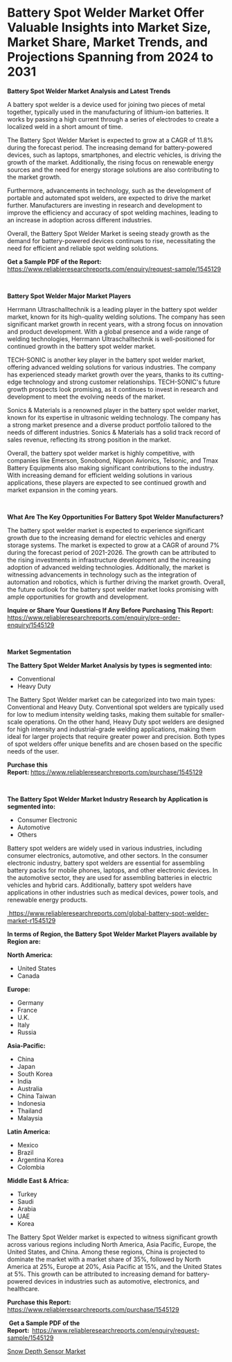 <p><h1>Battery Spot Welder Market Offer Valuable Insights into Market Size, Market Share, Market Trends, and Projections Spanning from 2024 to 2031</h1></p><p><strong>Battery Spot Welder Market Analysis and Latest Trends</strong></p>
<p><p>A battery spot welder is a device used for joining two pieces of metal together, typically used in the manufacturing of lithium-ion batteries. It works by passing a high current through a series of electrodes to create a localized weld in a short amount of time.</p><p>The Battery Spot Welder Market is expected to grow at a CAGR of 11.8% during the forecast period. The increasing demand for battery-powered devices, such as laptops, smartphones, and electric vehicles, is driving the growth of the market. Additionally, the rising focus on renewable energy sources and the need for energy storage solutions are also contributing to the market growth.</p><p>Furthermore, advancements in technology, such as the development of portable and automated spot welders, are expected to drive the market further. Manufacturers are investing in research and development to improve the efficiency and accuracy of spot welding machines, leading to an increase in adoption across different industries.</p><p>Overall, the Battery Spot Welder Market is seeing steady growth as the demand for battery-powered devices continues to rise, necessitating the need for efficient and reliable spot welding solutions.</p></p>
<p><strong>Get a Sample PDF of the Report:&nbsp;</strong> <a href="https://www.reliableresearchreports.com/enquiry/request-sample/1545129">https://www.reliableresearchreports.com/enquiry/request-sample/1545129</a></p>
<p>&nbsp;</p>
<p><strong>Battery Spot Welder Major Market Players</strong></p>
<p><p>Herrmann Ultraschalltechnik is a leading player in the battery spot welder market, known for its high-quality welding solutions. The company has seen significant market growth in recent years, with a strong focus on innovation and product development. With a global presence and a wide range of welding technologies, Herrmann Ultraschalltechnik is well-positioned for continued growth in the battery spot welder market.</p><p>TECH-SONIC is another key player in the battery spot welder market, offering advanced welding solutions for various industries. The company has experienced steady market growth over the years, thanks to its cutting-edge technology and strong customer relationships. TECH-SONIC's future growth prospects look promising, as it continues to invest in research and development to meet the evolving needs of the market.</p><p>Sonics & Materials is a renowned player in the battery spot welder market, known for its expertise in ultrasonic welding technology. The company has a strong market presence and a diverse product portfolio tailored to the needs of different industries. Sonics & Materials has a solid track record of sales revenue, reflecting its strong position in the market.</p><p>Overall, the battery spot welder market is highly competitive, with companies like Emerson, Sonobond, Nippon Avionics, Telsonic, and Tmax Battery Equipments also making significant contributions to the industry. With increasing demand for efficient welding solutions in various applications, these players are expected to see continued growth and market expansion in the coming years.</p></p>
<p>&nbsp;</p>
<p><strong>What Are The Key Opportunities For Battery Spot Welder Manufacturers?</strong></p>
<p><p>The battery spot welder market is expected to experience significant growth due to the increasing demand for electric vehicles and energy storage systems. The market is expected to grow at a CAGR of around 7% during the forecast period of 2021-2026. The growth can be attributed to the rising investments in infrastructure development and the increasing adoption of advanced welding technologies. Additionally, the market is witnessing advancements in technology such as the integration of automation and robotics, which is further driving the market growth. Overall, the future outlook for the battery spot welder market looks promising with ample opportunities for growth and development.</p></p>
<p><strong>Inquire or Share Your Questions If Any Before Purchasing This Report:</strong> <a href="https://www.reliableresearchreports.com/enquiry/pre-order-enquiry/1545129">https://www.reliableresearchreports.com/enquiry/pre-order-enquiry/1545129</a></p>
<p>&nbsp;</p>
<p><strong>Market Segmentation</strong></p>
<p><strong>The Battery Spot Welder Market Analysis by types is segmented into:</strong></p>
<p><ul><li>Conventional</li><li>Heavy Duty</li></ul></p>
<p><p>The Battery Spot Welder market can be categorized into two main types: Conventional and Heavy Duty. Conventional spot welders are typically used for low to medium intensity welding tasks, making them suitable for smaller-scale operations. On the other hand, Heavy Duty spot welders are designed for high intensity and industrial-grade welding applications, making them ideal for larger projects that require greater power and precision. Both types of spot welders offer unique benefits and are chosen based on the specific needs of the user.</p></p>
<p><strong>Purchase this Report:&nbsp;</strong><a href="https://www.reliableresearchreports.com/purchase/1545129">https://www.reliableresearchreports.com/purchase/1545129</a></p>
<p>&nbsp;</p>
<p><strong>The Battery Spot Welder Market Industry Research by Application is segmented into:</strong></p>
<p><ul><li>Consumer Electronic</li><li>Automotive</li><li>Others</li></ul></p>
<p><p>Battery spot welders are widely used in various industries, including consumer electronics, automotive, and other sectors. In the consumer electronic industry, battery spot welders are essential for assembling battery packs for mobile phones, laptops, and other electronic devices. In the automotive sector, they are used for assembling batteries in electric vehicles and hybrid cars. Additionally, battery spot welders have applications in other industries such as medical devices, power tools, and renewable energy products.</p></p>
<p><a href="https://www.reliableresearchreports.com/global-battery-spot-welder-market-r1545129">&nbsp;https://www.reliableresearchreports.com/global-battery-spot-welder-market-r1545129</a></p>
<p><strong>In terms of Region, the Battery Spot Welder Market Players available by Region are:</strong></p>
<p>
    <p> <strong> North America: </strong>
        <ul>
            <li>United States</li>
            <li>Canada</li>
        </ul>
        </p> 
    <p> <strong> Europe: </strong>
        <ul>
            <li>Germany</li>
            <li>France</li>
            <li>U.K.</li>
            <li>Italy</li>
            <li>Russia</li>
        </ul>
        </p> 
    <p> <strong> Asia-Pacific: </strong>
        <ul>
            <li>China</li>
            <li>Japan</li>
            <li>South Korea</li>
            <li>India</li>
            <li>Australia</li>
            <li>China Taiwan</li>
            <li>Indonesia</li>
            <li>Thailand</li>
            <li>Malaysia</li>
        </ul>
        </p> 
    <p> <strong> Latin America: </strong>
        <ul>
            <li>Mexico</li>
            <li>Brazil</li>
            <li>Argentina Korea</li>
            <li>Colombia</li>
        </ul>
        </p> 
    <p> <strong> Middle East & Africa: </strong>
        <ul>
            <li>Turkey</li>
            <li>Saudi</li>
            <li>Arabia</li>
            <li>UAE</li>
            <li>Korea</li>
        </ul>
    </p>
    </p>
<p><p>The Battery Spot Welder market is expected to witness significant growth across various regions including North America, Asia Pacific, Europe, the United States, and China. Among these regions, China is projected to dominate the market with a market share of 35%, followed by North America at 25%, Europe at 20%, Asia Pacific at 15%, and the United States at 5%. This growth can be attributed to increasing demand for battery-powered devices in industries such as automotive, electronics, and healthcare.</p></p>
<p><strong>Purchase this Report: </strong><a href="https://www.reliableresearchreports.com/purchase/1545129">https://www.reliableresearchreports.com/purchase/1545129</a></p>
<p>&nbsp;<strong>Get a Sample PDF of the Report:&nbsp;&nbsp;</strong><a href="https://www.reliableresearchreports.com/enquiry/request-sample/1545129">https://www.reliableresearchreports.com/enquiry/request-sample/1545129</a></p>
<p><strong></strong></p>
<p><p><a href="https://github.com/RoccoManning/Market-Research-Report-List-4/blob/main/snow-depth-sensor-market.md">Snow Depth Sensor Market</a></p></p>